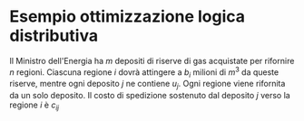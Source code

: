 # Esempio ottimizzazione logica distributiva

Il Ministro dell'Energia ha $m$ depositi di riserve di gas acquistate per rifornire $n$ regioni. Ciascuna regione $i$ dovrà attingere a $b_i$ milioni di $m^3$ da queste riserve, mentre ogni deposito $j$ ne contiene $u_j$. Ogni regione viene rifornita da un solo deposito. Il costo di spedizione sostenuto dal deposito $j$ verso la regione $i$ è $c_{ij}$